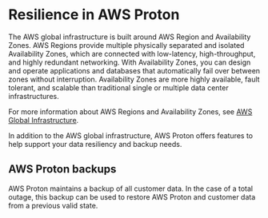 # Resilience in AWS Proton<a name="disaster-recovery-resiliency"></a>

The AWS global infrastructure is built around AWS Region and Availability Zones\. AWS Regions provide multiple physically separated and isolated Availability Zones, which are connected with low\-latency, high\-throughput, and highly redundant networking\. With Availability Zones, you can design and operate applications and databases that automatically fail over between zones without interruption\. Availability Zones are more highly available, fault tolerant, and scalable than traditional single or multiple data center infrastructures\.

For more information about AWS Regions and Availability Zones, see [AWS Global Infrastructure](http://aws.amazon.com/about-aws/global-infrastructure/)\.

In addition to the AWS global infrastructure, AWS Proton offers features to help support your data resiliency and backup needs\.

## AWS Proton backups<a name="backups"></a>

AWS Proton maintains a backup of all customer data\. In the case of a total outage, this backup can be used to restore AWS Proton and customer data from a previous valid state\.